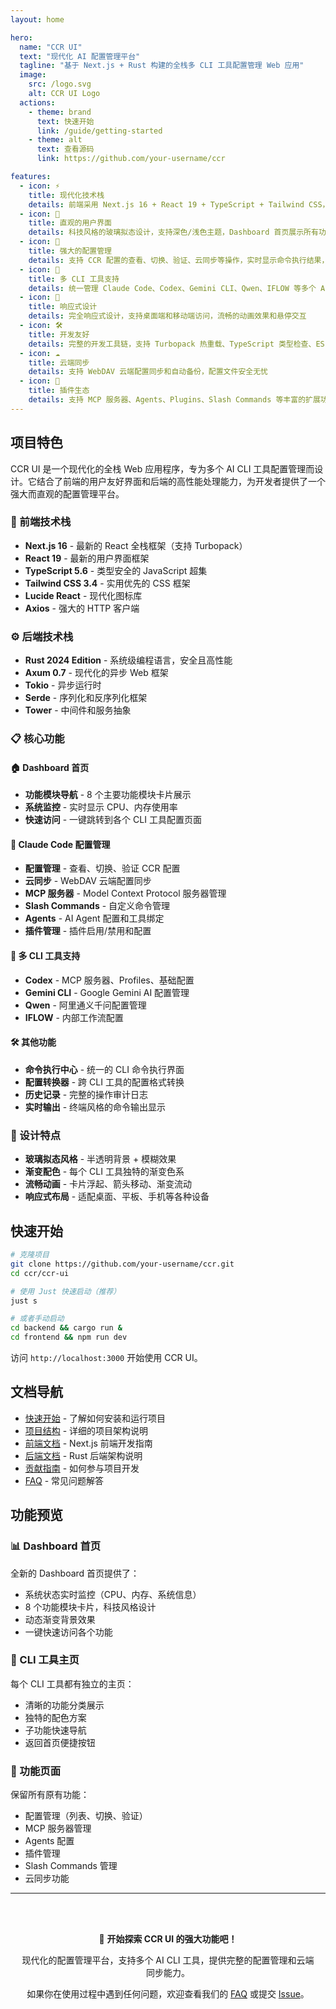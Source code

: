 ```yaml
---
layout: home

hero:
  name: "CCR UI"
  text: "现代化 AI 配置管理平台"
  tagline: "基于 Next.js + Rust 构建的全栈多 CLI 工具配置管理 Web 应用"
  image:
    src: /logo.svg
    alt: CCR UI Logo
  actions:
    - theme: brand
      text: 快速开始
      link: /guide/getting-started
    - theme: alt
      text: 查看源码
      link: https://github.com/your-username/ccr

features:
  - icon: ⚡
    title: 现代化技术栈
    details: 前端采用 Next.js 16 + React 19 + TypeScript + Tailwind CSS，后端使用 Rust + Axum，提供极致的开发体验和运行性能
  - icon: 🎯
    title: 直观的用户界面
    details: 科技风格的玻璃拟态设计，支持深色/浅色主题，Dashboard 首页展示所有功能模块，一目了然
  - icon: 🔧
    title: 强大的配置管理
    details: 支持 CCR 配置的查看、切换、验证、云同步等操作，实时显示命令执行结果，历史记录追踪
  - icon: 🚀
    title: 多 CLI 工具支持
    details: 统一管理 Claude Code、Codex、Gemini CLI、Qwen、IFLOW 等多个 AI CLI 工具的配置和服务
  - icon: 📱
    title: 响应式设计
    details: 完全响应式设计，支持桌面端和移动端访问，流畅的动画效果和悬停交互
  - icon: 🛠️
    title: 开发友好
    details: 完整的开发工具链，支持 Turbopack 热重载、TypeScript 类型检查、ESLint + Prettier，提供最佳的开发体验
  - icon: ☁️
    title: 云端同步
    details: 支持 WebDAV 云端配置同步和自动备份，配置文件安全无忧
  - icon: 🔌
    title: 插件生态
    details: 支持 MCP 服务器、Agents、Plugins、Slash Commands 等丰富的扩展功能管理
---
```


## 项目特色

CCR UI 是一个现代化的全栈 Web 应用程序，专为多个 AI CLI 工具配置管理而设计。它结合了前端的用户友好界面和后端的高性能处理能力，为开发者提供了一个强大而直观的配置管理平台。

### 🎨 前端技术栈

- **Next.js 16** - 最新的 React 全栈框架（支持 Turbopack）
- **React 19** - 最新的用户界面框架
- **TypeScript 5.6** - 类型安全的 JavaScript 超集
- **Tailwind CSS 3.4** - 实用优先的 CSS 框架
- **Lucide React** - 现代化图标库
- **Axios** - 强大的 HTTP 客户端

### ⚙️ 后端技术栈

- **Rust 2024 Edition** - 系统级编程语言，安全且高性能
- **Axum 0.7** - 现代化的异步 Web 框架
- **Tokio** - 异步运行时
- **Serde** - 序列化和反序列化框架
- **Tower** - 中间件和服务抽象

### 📋 核心功能

#### 🏠 Dashboard 首页
- **功能模块导航** - 8 个主要功能模块卡片展示
- **系统监控** - 实时显示 CPU、内存使用率
- **快速访问** - 一键跳转到各个 CLI 工具配置页面

#### 🔵 Claude Code 配置管理
- **配置管理** - 查看、切换、验证 CCR 配置
- **云同步** - WebDAV 云端配置同步
- **MCP 服务器** - Model Context Protocol 服务器管理
- **Slash Commands** - 自定义命令管理
- **Agents** - AI Agent 配置和工具绑定
- **插件管理** - 插件启用/禁用和配置

#### 🎯 多 CLI 工具支持
- **Codex** - MCP 服务器、Profiles、基础配置
- **Gemini CLI** - Google Gemini AI 配置管理
- **Qwen** - 阿里通义千问配置管理
- **IFLOW** - 内部工作流配置

#### 🛠️ 其他功能
- **命令执行中心** - 统一的 CLI 命令执行界面
- **配置转换器** - 跨 CLI 工具的配置格式转换
- **历史记录** - 完整的操作审计日志
- **实时输出** - 终端风格的命令输出显示

### 🎨 设计特点

- **玻璃拟态风格** - 半透明背景 + 模糊效果
- **渐变配色** - 每个 CLI 工具独特的渐变色系
- **流畅动画** - 卡片浮起、箭头移动、渐变流动
- **响应式布局** - 适配桌面、平板、手机等各种设备

## 快速开始

```bash
# 克隆项目
git clone https://github.com/your-username/ccr.git
cd ccr/ccr-ui

# 使用 Just 快速启动（推荐）
just s

# 或者手动启动
cd backend && cargo run &
cd frontend && npm run dev
```

访问 `http://localhost:3000` 开始使用 CCR UI。

## 文档导航

- [快速开始](/guide/getting-started) - 了解如何安装和运行项目
- [项目结构](/guide/project-structure) - 详细的项目架构说明
- [前端文档](/frontend/overview) - Next.js 前端开发指南
- [后端文档](/backend/architecture) - Rust 后端架构说明
- [贡献指南](/contributing) - 如何参与项目开发
- [FAQ](/faq) - 常见问题解答

## 功能预览

### 📊 Dashboard 首页

全新的 Dashboard 首页提供了：
- 系统状态实时监控（CPU、内存、系统信息）
- 8 个功能模块卡片，科技风格设计
- 动态渐变背景效果
- 一键快速访问各个功能

### 🔵 CLI 工具主页

每个 CLI 工具都有独立的主页：
- 清晰的功能分类展示
- 独特的配色方案
- 子功能快速导航
- 返回首页便捷按钮

### 🎯 功能页面

保留所有原有功能：
- 配置管理（列表、切换、验证）
- MCP 服务器管理
- Agents 配置
- 插件管理
- Slash Commands 管理
- 云同步功能

---

<div style="text-align: center; margin-top: 2rem; padding: 1rem; background: var(--vp-c-bg-soft); border-radius: 8px;">
  <p>🚀 <strong>开始探索 CCR UI 的强大功能吧！</strong></p>
  <p>现代化的配置管理平台，支持多个 AI CLI 工具，提供完整的配置管理和云端同步能力。</p>
  <p>如果你在使用过程中遇到任何问题，欢迎查看我们的 <a href="/faq">FAQ</a> 或提交 <a href="https://github.com/your-username/ccr/issues">Issue</a>。</p>
</div>
